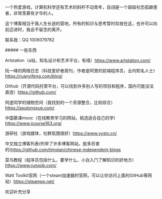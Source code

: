 <p>一个热爱游戏，计算机科学还有艺术的斜杆不动青年，自诩是一个超级社恐孤僻患者，非常羡慕有才华的人。
<P>这个博客相当于我人生长途的营地，所有的知识与思考暂时存放在这，也许可以向前迈进时，我会不留念的离开。
<P>联系我：QQ 1006079782
<p>##### 一些东西

<p>Artstation（a站，知名设计和艺术平台，有墙）<a href="https://www.artstation.com/">https://www.artstation.com/</a>
<p>阮一峰的网络日志（科技爱好者周刊，作者是阿里的前端程序员，业内知名人士）<a href="https://ruanyifeng.com/blog/">https://ruanyifeng.com/blog/</a>
<P>Github（开源代码托管平台，可以找到许多别人写的项目和程序，国内可能没法直连）<a href="https://github.com/">https://github.com/</a> 
<P>阿虚同学的储物空间（我找到的一个资源整合，比较综合）<a href="https://axutongxue.com/">https://axutongxue.com/</a>
<P>中国慕课mooc（在线教育学习的网站，挑选适合自己的学）<a href="https://www.icourse163.org/">https://www.icourse163.org/</a>
<P>游研社（游戏媒体，社群氛围很好）<a href="https://www.yystv.cn/">https://www.yystv.cn/</a>
<P>中文独立博客列表(列举了许多博客网站，挺多厉害的)<a href="https://github.com/timqian/chinese-independent-blogs">https://github.com/timqian/chinese-independent-blogs</a>
<P>菜鸟教程（程序员包括什么，要学什么，小白入门了解知识的好地方）<a href="https://www.runoob.com/">https://www.runoob.com/</a>
<P>Watt Toolkit官网（一个steam加速器的官网，可以让你访问上面的GitHub等网站）<a href="https://steampp.net/">https://steampp.net/</a>
<P>欢迎补充分享